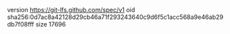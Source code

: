 version https://git-lfs.github.com/spec/v1
oid sha256:0d7ac8a42128d29cb46a71f293243640c9d6f5c1acc568a9e46ab29db7f08fff
size 17696

